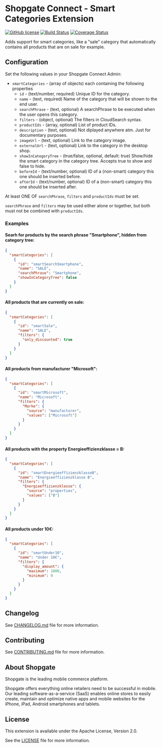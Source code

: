 # Shopgate Connect - Smart Categories Extension

[![GitHub license](http://dmlc.github.io/img/apache2.svg)](LICENSE)
[![Build Status](https://travis-ci.org/shopgate/ext-smart-categories.svg?branch=master)](https://travis-ci.org/shopgate/ext-smart-categories)
[![Coverage Status](https://coveralls.io/repos/github/shopgate/ext-smart-categories/badge.svg?branch=master)](https://coveralls.io/github/shopgate/ext-smart-categories?branch=master)

Adds support for smart categories, like a "sale" category that automatically contains all products that are on sale for example.

## Configuration

Set the following values in your Shopgate Connect Admin:
* `smartCategories` - (array of objects) each containing the following properties
  * `id` - (text/number, required) Unique ID for the category.
  * `name` - (text, required) Name of the category that will be shown to the end user.
  * `searchPhrase` - (text, optional) A searchPhrase to be executed when the user opens this category.
  * `filters` - (object, optional) The filters in CloudSearch syntax.
  * `productIds` - (array, optional) List of product IDs.
  * `description` - (text, optional) Not diplayed anywhere atm. Just for documentary purposes.
  * `imageUrl` - (text, optional) Link to the category image.
  * `externalUrl` - (text, optional) Link to the category in the desktop shop.
  * `showInCategoryTree` - (true/false, optional, default: true) Show/hide the smart category in the category tree. Accepts true to show and false to hide.
  * `beforeId` - (text/number, optional) ID of a (non-smart) category this one should be inserted before.
  * `afterId` - (text/number, optional) ID of a (non-smart) category this one should be inserted after.

At least ONE OF `searchPhrase`, `filters` and `productIds` must be set.

`searchPhrase` and `filters` may be used either alone or together,
but both must not be combined with `productIds`.

### Examples

#### Searh for products by the search phrase "Smartphone", hidden from category tree:
```json
{
  "smartCategories": [
    {
      "id": "smartSearchSmartphone",
      "name": "SALE",
      "searchPhrase": "Smartphone",
      "showInCategoryTree": false
    }
  ]
}
```

#### All products that are currently on sale:
```json
{
  "smartCategories": [
    {
      "id": "smartSale",
      "name": "SALE",
      "filters": {
        "only_discounted": true
      }
    }
  ]
}
```

#### All products from manufacturer "Microsoft":
```json
{
  "smartCategories": [
    {
      "id": "smartMicrosoft",
      "name": "Microsoft",
      "filters": {
        "Marke": {
          "source": "manufacturer",
          "values": ["Microsoft"]
        }
      }
    }
  ]
}

```

#### All products with the property Energieeffizienzklasse = B:
```json
{
  "smartCategories": [
    {
      "id": "smartEnergieeffizienzklasseB",
      "name": "Energieeffizienzklasse B",
      "filters": {
        "Energieeffizienzklasse": {
          "source": "properties",
          "values": ["B"]
        }
      }
    }
  ]
}
```

#### All products under 10€:
```json
{
  "smartCategories": [
    {
      "id": "smartUnder10",
      "name": "Under 10€",
      "filters": {
        "display_amount": {
          "maximum": 1000,
          "minimum": 0
        }
      }
    }
  ]
}
```

## Changelog

See [CHANGELOG.md](CHANGELOG.md) file for more information.

## Contributing

See [CONTRIBUTING.md](docs/CONTRIBUTING.md) file for more information.

## About Shopgate

Shopgate is the leading mobile commerce platform.

Shopgate offers everything online retailers need to be successful in mobile. Our leading
software-as-a-service (SaaS) enables online stores to easily create, maintain and optimize native
apps and mobile websites for the iPhone, iPad, Android smartphones and tablets.

## License

This extension is available under the Apache License, Version 2.0.

See the [LICENSE](./LICENSE) file for more information.
